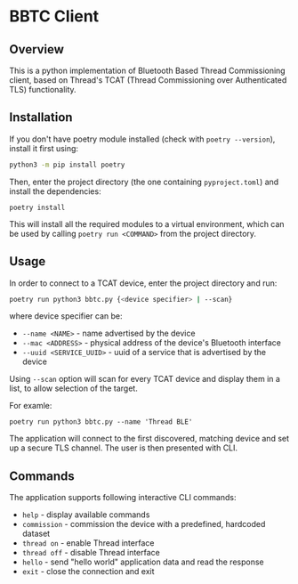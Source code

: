 # BBTC Client

## Overview
This is a python implementation of Bluetooth Based Thread Commissioning client, based on Thread's TCAT (Thread Commissioning over Authenticated TLS) functionality.

## Installation
If you don't have poetry module installed (check with `poetry --version`), install it first using:
```bash
python3 -m pip install poetry
```

Then, enter the project directory (the one containing `pyproject.toml`) and install the dependencies:
```
poetry install
```

This will install all the required modules to a virtual environment, which can be used by calling `poetry run <COMMAND>` from the project directory.

## Usage
In order to connect to a TCAT device, enter the project directory and run:
```bash
poetry run python3 bbtc.py {<device specifier> | --scan}
```
where device specifier can be:
- `--name <NAME>` - name advertised by the device
- `--mac <ADDRESS>` - physical address of the device's Bluetooth interface
- `--uuid <SERVICE_UUID>` - uuid of a service that is advertised by the device

Using `--scan` option will scan for every TCAT device and display them in a list, to allow selection of the target.

For examle:
```
poetry run python3 bbtc.py --name 'Thread BLE'
```

The application will connect to the first discovered, matching device and set up a secure TLS channel. The user is then presented with CLI.

## Commands
The application supports following interactive CLI commands:
- `help` - display available commands
- `commission` - commission the device with a predefined, hardcoded dataset
- `thread on` - enable Thread interface
- `thread off` - disable Thread interface
- `hello` - send "hello world" application data and read the response
- `exit` - close the connection and exit
